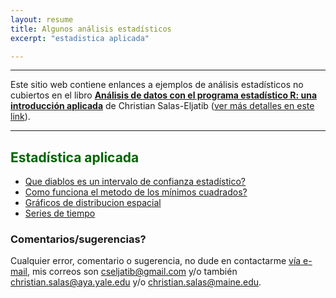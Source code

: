 ```yaml
---
layout: resume
title: Algunos análisis estadísticos
excerpt: "estadistica aplicada"

---
```


<style>H1{color:DarkRed;}</style>
<style>H2{color:DarkGreen;}</style>

--------

Este sitio web contiene enlances a ejemplos de análisis estadísticos no cubiertos en el libro [**Análisis de datos con el programa estadístico R: una introducción aplicada**](https://tienda.zigzag.cl/9789566086109-analisis-de-datos-con-el-programa-estadistico-r.html) de Christian Salas-Eljatib ([ver más detalles en este link](./rlibro.md)). 

--------

## Estadística aplicada

+ [Que diablos es un intervalo de confianza estadístico?](https://cseljatib.shinyapps.io/intConfApp/)
+ [Como funciona el metodo de los mínimos cuadrados?](/statstuff/ols/minCuadrados.html)
+ [Gráficos de distribucion espacial](/statstuff/datosEspa.html)
+ [Series de tiempo](/statstuff/timeSerPlot.html)


### Comentarios/sugerencias?
Cualquier error, comentario o sugerencia, no dude en contactarme [vía e-mail](mailto:cseljatib@gmail.com), mis correos son cseljatib@gmail.com y/o también christian.salas@aya.yale.edu y/o christian.salas@maine.edu. 

<!-- ### Footer
+ [Usando un modelo de ahusamiento](/biolibro/ahusamientoTrozado.html)
* **[Miscellaneous](./misce.md)** 
<style>H2{color:DarkOrange;}</style>
<style>p{color:Black;}</style>
<img src="/images/portadaLibro.png" width="800" height="700">
salas20 /myPubs/2020hgrate_ecoModelling.pdf (https://doi.org/10.1016/j.ecolmodel.2020.109198)
ponce 17 `doi:10.3390/f8090329`
sensors cifuentes 2018 `doi:10.3390/s18103357`.
salas10 http://rchn.biologiachile.cl/pdfs/2010/3/Soto_et_al_2010.pdf
salas06 /myPubs/2006xylofagos_RebolledoSalas_Bosque.pdf
Last updated: August 2020 -->
